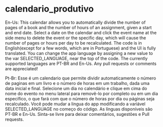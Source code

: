 # calendario_produtivo

En-Us: This calendar allows you to automatically divide the number of pages of a book and the number of hours of an assignment, given a start and end date. Select a date on the calendar and click the event name at the side menu to delete the event or the specific day, which will cause the number of pages or hours per day to be recalculated. The code is in English(except for a few words, which are in Portuguese) and the UI is fully translated. You can change the app language by assigning a new value to the var SELECTED_LANGUAGE, near the top of the code. The currently supported languages are PT-BR and En-Us. Any pull requests or comments are appreciated!


Pt-Br: Esse é um calendario que permite dividir automaticamente o número de paginas em um livro e o número de horas em um trabalho, dada uma data inicial e final. Selecione um dia no calendário e clique em cima do nome do evento no menu lateral para removê-lo por completo ou em um dia específico, o que fará com que o número de horas por dia ou páginas seja recalculado. Você pode mudar a lingua do app modificando a variável SELECTED_LANGUAGE no começo do código. As línguas disponíveis são PT-BR e En-Us. Sinta-se livre para deixar comentários, sugestões e Pull requests.
